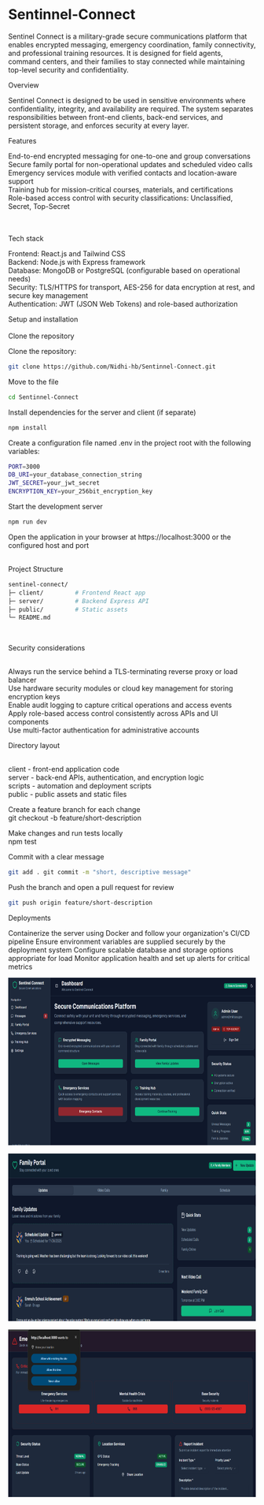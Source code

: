 # Sentinnel-Connect
Sentinel Connect is a military-grade secure communications platform that enables encrypted messaging, emergency coordination, family connectivity, and professional training resources. It is designed for field agents, command centers, and their families to stay connected while maintaining top-level security and confidentiality.

Overview

Sentinel Connect is designed to be used in sensitive environments where confidentiality, integrity, and availability are required. 
The system separates responsibilities between front-end clients, back-end services, and persistent storage, and enforces security at every layer.

Features

End-to-end encrypted messaging for one-to-one and group conversations<br>
Secure family portal for non-operational updates and scheduled video calls<br>
Emergency services module with verified contacts and location-aware support<br>
Training hub for mission-critical courses, materials, and certifications<br>
Role-based access control with security classifications: Unclassified, Secret, Top-Secret<br><br><br>

Tech stack<br>

Frontend: React.js and Tailwind CSS<br>
Backend: Node.js with Express framework<br>
Database: MongoDB or PostgreSQL (configurable based on operational needs)<br>
Security: TLS/HTTPS for transport, AES-256 for data encryption at rest, and secure key management<br>
Authentication: JWT (JSON Web Tokens) and role-based authorization<br>

Setup and installation<br><br>
Clone the repository<br>

Clone the repository:
```bash
git clone https://github.com/Nidhi-hb/Sentinnel-Connect.git
```
Move to the file
```bash
cd Sentinnel-Connect
```
Install dependencies for the server and client (if separate)
```bash
npm install
```
Create a configuration file named .env in the project root with the following variables:
```bash
PORT=3000
DB_URI=your_database_connection_string
JWT_SECRET=your_jwt_secret
ENCRYPTION_KEY=your_256bit_encryption_key
```
Start the development server
```bash
npm run dev
```
Open the application in your browser at https://localhost:3000 or the configured host and port<br><br>

Project Structure 
```bash
sentinel-connect/
├─ client/         # Frontend React app
├─ server/         # Backend Express API
├─ public/         # Static assets
└─ README.md
```
<br>

Security considerations<br><br>

Always run the service behind a TLS-terminating reverse proxy or load balancer<br>
Use hardware security modules or cloud key management for storing encryption keys<br>
Enable audit logging to capture critical operations and access events<br>
Apply role-based access control consistently across APIs and UI components<br>
Use multi-factor authentication for administrative accounts<br>

Directory layout<br><br>

client - front-end application code<br>
server - back-end APIs, authentication, and encryption logic<br>
scripts - automation and deployment scripts<br>
public - public assets and static files<br>


Create a feature branch for each change<br>
git checkout -b feature/short-description

Make changes and run tests locally<br>
npm test<br>

Commit with a clear message
```bash
git add . git commit -m "short, descriptive message"
```
Push the branch and open a pull request for review
```bash
git push origin feature/short-description
```

Deployments

Containerize the server using Docker and follow your organization's CI/CD pipeline
Ensure environment variables are supplied securely by the deployment system
Configure scalable database and storage options appropriate for load
Monitor application health and set up alerts for critical metrics

<p align="center">
  <img src="s1.png" alt="Screenshot 1" width="600" height="340">
</p>

<p align="center">
  <img src="s2.png" alt="Screenshot 2" width="600" height="340">
</p>

<p align="center">
  <img src="s3.png" alt="Screenshot 3" width="600" height="340">
</p>
